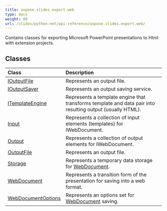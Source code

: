 ```yaml
---
title: aspose.slides.export.web
type: docs
weight: 80
url: /slides/python-net/api-reference/aspose.slides.export.web/
---
```



Contains classes for exporting Microsoft PowerPoint presentations to Html with extension projects.

## **Classes**
|**Class**|**Description**|
| :- | :- |
|[IOutputFile](/slides/python-net/api-reference/aspose.slides.export.web/ioutputfile/)|Represents an output file.|
|[IOutputSaver](/slides/python-net/api-reference/aspose.slides.export.web/ioutputsaver/)|Represents an output saving service.|
|[ITemplateEngine](/slides/python-net/api-reference/aspose.slides.export.web/itemplateengine/)|Represents a template engine that transforms template and data pair into resulting output (usually HTML).|
|[Input](/slides/python-net/api-reference/aspose.slides.export.web/input/)|Represents a collection of input elements (templates) for IWebDocument.|
|[Output](/slides/python-net/api-reference/aspose.slides.export.web/output/)|Represents a collection of output elements for IWebDocument.|
|[OutputFile](/slides/python-net/api-reference/aspose.slides.export.web/outputfile/)|Represents an output file.|
|[Storage](/slides/python-net/api-reference/aspose.slides.export.web/storage/)|Represents a temporary data storage for [WebDocument](/python-net/api-reference/aspose.slides.export.web/webdocument/).|
|[WebDocument](/slides/python-net/api-reference/aspose.slides.export.web/webdocument/)|Represents a transition form of the presentation for saving into a web format.|
|[WebDocumentOptions](/slides/python-net/api-reference/aspose.slides.export.web/webdocumentoptions/)|Represents an options set for [WebDocument](/python-net/api-reference/aspose.slides.export.web/webdocument/) saving.|
